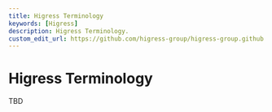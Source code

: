 ```yaml
---
title: Higress Terminology
keywords: [Higress]
description: Higress Terminology.
custom_edit_url: https://github.com/higress-group/higress-group.github.io/blob/master/i18n/zh-cn/docusaurus-plugin-content-docs/current/overview/terminology.md
---
```


# Higress Terminology
TBD